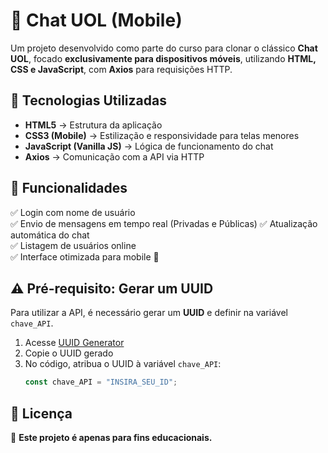 # 📱 Chat UOL (Mobile)  

Um projeto desenvolvido como parte do curso para clonar o clássico **Chat UOL**, focado **exclusivamente para dispositivos móveis**, utilizando **HTML, CSS e JavaScript**, com **Axios** para requisições HTTP.

## 🚀 Tecnologias Utilizadas  
- **HTML5** → Estrutura da aplicação  
- **CSS3 (Mobile)** → Estilização e responsividade para telas menores  
- **JavaScript (Vanilla JS)** → Lógica de funcionamento do chat  
- **Axios** → Comunicação com a API via HTTP  

## 📌 Funcionalidades  
✅ Login com nome de usuário  
✅ Envio de mensagens em tempo real (Privadas e Públicas)
✅ Atualização automática do chat  
✅ Listagem de usuários online  
✅ Interface otimizada para mobile 📱  

## ⚠️ Pré-requisito: Gerar um UUID  
Para utilizar a API, é necessário gerar um **UUID** e definir na variável `chave_API`.  

1. Acesse [UUID Generator](https://www.uuidgenerator.net/)  
2. Copie o UUID gerado  
3. No código, atribua o UUID à variável `chave_API`:  
   ```js
   const chave_API = "INSIRA_SEU_ID";

## 📄 Licença  
🛑 **Este projeto é apenas para fins educacionais.**  
